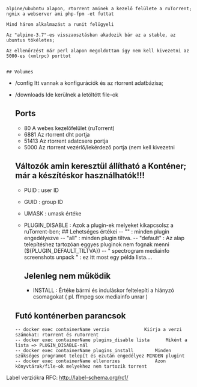 
    alpine/ububntu alapon, rtorrent aminek a kezelő felülete a ruTorrent; ngnix a webserver ami php-fpm -et futtat

    Mind három alkalmazást a runit felügyeli

    Az "alpine-3.7"-es visszaosztásban akadozik bár az a stable, az ubuntus tökéletes;

    Az ellenőrzést már perl alapon megoldottam így nem kell kivezetni az 5000-es (xmlrpc) porttot


    ## Volumes
- 	/config 	Itt vannak a konfigurációk és az rtorrent adatbázisa; 
- 	/downloads 	Ide kerülnek a letöltött file-ok

    ## Ports
    - 	80 	A webes kezelőfelület (ruTorrent)
    - 	6881 	Az rtorrent dht portja
    - 	51413 	Az rtorrent adatcsere portja
    - 	5000 	Az rtorrent vezérlő/lekérdező portja (nem kell kivezetni

    ## Változók amin keresztül állítható a Konténer; már a készítéskor használhatók!!!
    - PUID 	: user  ID
    - GUID 	: group ID
    - UMASK 	: umask értéke

    - PLUGIN_DISABLE 	: Azok a plugin-ek melyeket kikapcsolsz a ruTorrent-ben;
		    ## Lehetséges értékei
		-- "" 	: minden plugin engedélyezve
		-- "all" 	: minden plugin tiltva.
		-- "default" 	: Az alap telepítéshez tartozóan eggyes pluginok nem fognak menni (${PLUGIN_DEFAULT_TILTVA})
		-- " spectrogram mediainfo screenshots unpack " 	: ez itt most egy példa lista....

	    ## Jelenleg nem működik
	    - INSTALL 	: Értéke bármi és induláskor feltelepíti a hiányzó csomagokat ( pl. ffmpeg sox mediainfo unrar )


    ## Futó konténerben parancsok
	    -- docker exec containerName verzio				Kiírja a verzi számokat: rtorrent és ruTorrent
	    -- docker exec containerName plugins_disable lista 		Miként a lista => PLUGIN_DISABLE-nál
	    -- docker exec containerName plugins_install 		Minden szükséges programot telepít és ezután engedélyez MINDEN plugint
	    -- docker exec containerName ellenorzes 			Azon könyvtárak/file-ok melyekhez nem tartozik torrent


Label verziókra RFC: http://label-schema.org/rc1/
